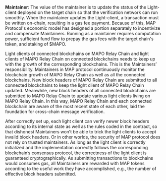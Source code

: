 **Maintainer**: The value of the maintainer is to update the status of the Light-client deployed on the target chain so that the verification network can run smoothly. When the maintainer updates the Light-client, a transaction must be written on-chain, resulting in a gas fee payment. Because of this, MAP Protocol's economic model has designed a portion separately to incentivize and compensate Maintainers. Running as a maintainer requires computation power, sufficient fund flow to prepay the gas fees with the target chain's token, and staking of $MAPO.

Light clients of connected blockchains on MAPO Relay Chain and light clients of MAPO Relay Chain on connected blockchains needs to keep up with the growth of the corresponding blockchains. This is the Maintainers’ responsibility. Maintainers in MAP protocol continuously monitor the blockchain growth of MAPO Relay Chain as well as all the connected blockchains. New block headers of MAPO Relay Chain are submitted to all connected blockchains to keep the light client of MAPO Relay Chain updated. Meanwhile, new block headers of all connected blockchains are submitted to MAPO Relay Chain to update various light clients living on MAPO Relay Chain. In this way, MAPO Relay Chain and each connected blockchain are aware of the most recent state of each other, laid the foundation for cross-chain message verification. 

After correctly set up, each light client can verify newer block headers according to its internal state as well as  the rules coded in the contract, so that dishonest Maintainers won’t be able to trick the light clients to accept invalid block headers. Or in other worlds, the security of MAP protocol does not rely on trusted maintainers. As long as the light client is correctly initialized and the implementation correctly follows the corresponding blockchain’s consensus protocol, the correctness of the light client is guaranteed cryptographically. As submitting transactions to blockchains would consumes gas, all Maintainers are rewarded with MAP tokens according to the useful work they have accomplished, e.g., the number of effective block headers submitted. 
